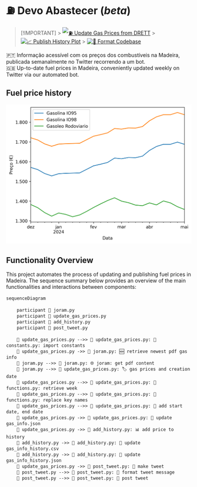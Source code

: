 # ⛽️ Devo Abastecer (_beta_)

> [!IMPORTANT] > [![⛽️ Update Gas Prices from DRETT](https://github.com/carlosrsabreu/devo-abastecer/actions/workflows/update_gas_prices.yml/badge.svg?branch=main)](https://github.com/carlosrsabreu/devo-abastecer/actions/workflows/update_gas_prices.yml) > [![📈 Publish History Plot](https://github.com/carlosrsabreu/devo-abastecer/actions/workflows/plot_history.yml/badge.svg)](https://github.com/carlosrsabreu/devo-abastecer/actions/workflows/plot_history.yml) > [![💅 Format Codebase](https://github.com/carlosrsabreu/devo-abastecer/actions/workflows/format_codebase.yml/badge.svg?branch=main)](https://github.com/carlosrsabreu/devo-abastecer/actions/workflows/format_codebase.yml)

🇵🇹 Informação acessível com os preços dos combustíveis na Madeira, publicada semanalmente no Twitter recorrendo a um bot.<br> 🇬🇧 Up-to-date fuel prices in Madeira, conveniently updated weekly on Twitter via our automated bot.

## Fuel price history

![Gas History](history/gas_history.png)

## Functionality Overview

This project automates the process of updating and publishing fuel prices in Madeira. The sequence summary below provides an overview of the main functionalities and interactions between components:

```mermaid
sequenceDiagram

    participant 🐍 joram.py
    participant 🐍 update_gas_prices.py
    participant 🐍 add_history.py
    participant 🐍 post_tweet.py

    🐍 update_gas_prices.py -->> 🐍 update_gas_prices.py: 🐍 constants.py: import constants
    🐍 update_gas_prices.py ->> 🐍 joram.py: 🆕 retrieve newest pdf gas info
    🐍 joram.py -->> 🐍 joram.py: 🌐 joram: get pdf content
    🐍 joram.py -->> 🐍 update_gas_prices.py: 🏷️ gas prices and creation date
    🐍 update_gas_prices.py -->> 🐍 update_gas_prices.py: 🐍 functions.py: retrieve week
    🐍 update_gas_prices.py -->> 🐍 update_gas_prices.py: 🐍 functions.py: replace key names
    🐍 update_gas_prices.py -->> 🐍 update_gas_prices.py: 📅 add start date, end date
    🐍 update_gas_prices.py ->> 🐍 update_gas_prices.py: 💾 update gas_info.json
    🐍 update_gas_prices.py ->> 🐍 add_history.py: 📊 add price to history
    🐍 add_history.py ->> 🐍 add_history.py: 💾 update gas_info_history.csv
    🐍 add_history.py ->> 🐍 add_history.py: 💾 update gas_info_history.json
    🐍 update_gas_prices.py ->> 🐍 post_tweet.py: 📩 make tweet
    🐍 post_tweet.py -->> 🐍 post_tweet.py: 📨 format tweet message
    🐍 post_tweet.py -->> 🐍 post_tweet.py: 📮 post tweet

```
